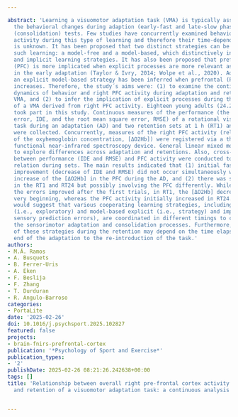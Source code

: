 ---
abstract: 'Learning a visuomotor adaptation task (VMA) is typically assessed by describing
  the behavioral changes during adaption (early-fast and late-slow phases) and retention
  (consolidation) tests. Few studies have concurrently examined behavioral and brain
  activity during this type of learning and therefore their time-dependent dynamics
  is unknown. It has been proposed that two distinct strategies can be used during
  such learning: a model-free and a model-based, which distinctively involved explicit
  and implicit learning strategies. It has also been proposed that prefrontal cortex
  (PFC) is more implicated when explicit processes are more relevant as it was observed
  in the early adaptation (Taylor & Ivry, 2014; Wolpe et al., 2020). Additionally,
  an explicit model-based strategy has been inferred when prefrontal (PFC) activity
  increases. Therefore, the study´s aims were: (1) to examine the continuous temporal
  dynamics of behavior and right PFC activity during adaptation and retention of a
  VMA, and (2) to infer the implication of explicit processes during the learning
  of a VMA derived from right PFC activity. Eighteen young adults (24.22 ± 3.12 years)
  took part in this study. Continuous measures of the performance (the initial directional
  error, IDE, and the root mean square error, RMSE) of a rotational visuomotor adaptation
  task during an adaptation (AD) and two retention sets at 1 h (RT1) and 24 h (RT24)
  were collected. Concurrently, measures of the right PFC activity (relative changes
  of the oxyhemoglobin concentration, [ΔO2Hb]) were registered via a three-channel
  functional near-infrared spectroscopy device. General linear mixed models were run
  to explore differences across adaptation and retentions. Also, cross-correlations
  between performance (IDE and RMSE) and PFC activity were conducted to observe their
  relation during sets. The main results indicated that (1) initial fast behavioral
  improvement (decrease of IDE and RMSE) did not occur simultaneously with the largest
  increase of the [ΔO2Hb] in the PFC during the AD, and (2) there was similar performance
  in the RT1 and RT24 but possibly involving the PFC differently. While in both retentions
  the errors improved after the first trials, in RT1, the [ΔO2Hb] decreased from the
  very beginning, whereas the PFC activity initially increased in RT24. Our observations
  would suggest that various cooperating learning strategies, including model-free
  (i.e., exploratory) and model-based explicit (i.e., strategy) and implicit (i.e.,
  sensory prediction errors), are coordinated in different timings to cooperate during
  the sensorimotor adaptation and consolidation processes. Furthermore, the involvement
  of these strategies during the retention may depend on the time elapsed from the
  end of the adaptation to the re-introduction of the task.'
authors:
- M.Á. Ramos
- A. Busquets
- B. Ferrer-Uris
- A. Eken
- F. Beslija
- F. Zhang
- T. Durduran
- R. Angulo-Barroso
categories:
- PortaLite
date: '2025-02-26'
doi: 10.1016/j.psychsport.2025.102827
featured: false
projects:
- brain-fnirs-prefrontal-cortex
publication: '*Psychology of Sport and Exercise*'
publication_types:
- '2'
publishDate: 2025-02-26 08:21:26.242638+00:00
tags: []
title: 'Relationship between overall right pre-frontal cortex activity and learning
  and retention of a visuomotor adaptation task: a continuous analysis'

---
